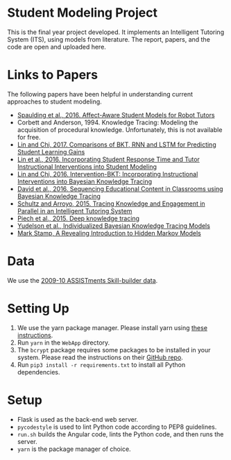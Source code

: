 # Student Modeling Project
This is the final year project developed. It implements an Intelligent Tutoring System (ITS), using models from literature. The report, papers, and the code are open and uploaded here.

# Links to Papers
The following papers have been helpful in understanding current approaches to student modeling.
* [Spaulding et al., 2016. Affect-Aware Student Models for Robot Tutors](http://www.samspaulding.com/resources/Spaulding_AAMAS16.pdf)
* Corbett and Anderson, 1994. Knowledge Tracing: Modeling the acquisition of procedural knowledge. Unfortunately, this is not available for free.
* [Lin and Chi, 2017. Comparisons of BKT, RNN and LSTM for Predicting Student Learning Gains](https://people.engr.ncsu.edu/mchi/pdfs/AIED2017_LianaFinal.pdf)
* [Lin et al., 2016. Incorporating Student Response Time and Tutor Instructional Interventions into Student Modeling](https://people.engr.ncsu.edu/mchi/pdfs/Umap_Liana2016_v2.pdf)
* [Lin and Chi, 2016. Intervention-BKT: Incorporating Instructional Interventions into Bayesian Knowledge Tracing](https://people.engr.ncsu.edu/mchi/pdfs/ITS_2016_Liana.pdf)
* [David et al., 2016. Sequencing Educational Content in Classrooms using Bayesian Knowledge Tracing](http://www.ise.bgu.ac.il/faculty/kobi/Papers/bkt.pdf)
* [Schultz and Arroyo, 2015. Tracing Knowledge and Engagement in Parallel in an Intelligent Tutoring System](https://www.researchgate.net/publication/280156170_Tracing_Knowledge_and_Affect_in_Parallel_in_an_Intelligent_Tutoring_System)
* [Piech et al., 2015. Deep knowledge tracing](https://web.stanford.edu/~cpiech/bio/papers/deepKnowledgeTracing.pdf)
* [Yudelson et al., Individualized Bayesian Knowledge Tracing Models](https://www.researchgate.net/publication/249424313_Individualized_Bayesian_Knowledge_Tracing_Models)
* [Mark Stamp, A Revealing Introduction to Hidden Markov Models](https://www.cs.sjsu.edu/~stamp/RUA/HMM.pdf)

# Data
We use the [2009-10 ASSISTments Skill-builder data](https://sites.google.com/site/assistmentsdata/home/assistment-2009-2010-data/skill-builder-data-2009-2010).

# Setting Up
1. We use the yarn package manager. Please install yarn using [these instructions](https://yarnpkg.com/lang/en/docs/install/).
2. Run `yarn` in the `WebApp` directory.
3. The `bcrypt` package requires some packages to be installed in your system. Please read the instructions on their [GitHub repo](https://github.com/pyca/bcrypt/).
4. Run `pip3 install -r requirements.txt` to install all Python dependencies.

# Setup
* Flask is used as the back-end web server.
* `pycodestyle` is used to lint Python code according to PEP8 guidelines.
* `run.sh` builds the Angular code, lints the Python code, and then runs the server.
* `yarn` is the package manager of choice.

